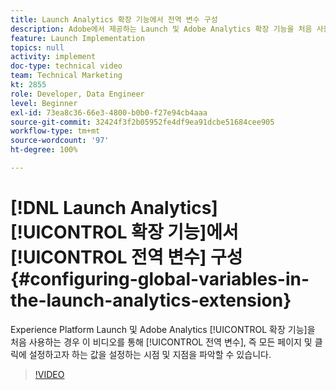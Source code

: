 ```yaml
---
title: Launch Analytics 확장 기능에서 전역 변수 구성
description: Adobe에서 제공하는 Launch 및 Adobe Analytics 확장 기능을 처음 사용하는 경우 이 비디오를 통해 전역 변수, 즉 모든 페이지 및 클릭에 설정하고자 하는 값을 설정하는 시점 및 지점을 파악할 수 있습니다.
feature: Launch Implementation
topics: null
activity: implement
doc-type: technical video
team: Technical Marketing
kt: 2855
role: Developer, Data Engineer
level: Beginner
exl-id: 73ea8c36-66e3-4800-b0b0-f27e94cb4aaa
source-git-commit: 32424f3f2b05952fe4df9ea91dcbe51684cee905
workflow-type: tm+mt
source-wordcount: '97'
ht-degree: 100%

---
```


# [!DNL Launch Analytics] [!UICONTROL 확장 기능]에서 [!UICONTROL 전역 변수] 구성 {#configuring-global-variables-in-the-launch-analytics-extension}

Experience Platform Launch 및 Adobe Analytics [!UICONTROL 확장 기능]을 처음 사용하는 경우 이 비디오를 통해 [!UICONTROL 전역 변수], 즉 모든 페이지 및 클릭에 설정하고자 하는 값을 설정하는 시점 및 지점을 파악할 수 있습니다.

>[!VIDEO](https://video.tv.adobe.com/v/27181/?quality=9)
